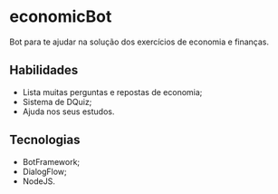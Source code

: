 # economicBot
Bot para te ajudar na solução dos exercícios de economia e finanças.

## Habilidades

* Lista muitas perguntas e repostas de economia;
* Sistema de DQuiz;
* Ajuda nos seus estudos.

## Tecnologias

* BotFramework;
* DialogFlow;
* NodeJS.
